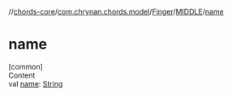 //[chords-core](../../../../index.md)/[com.chrynan.chords.model](../../index.md)/[Finger](../index.md)/[MIDDLE](index.md)/[name](name.md)



# name  
[common]  
Content  
val [name](name.md): [String](https://kotlinlang.org/api/latest/jvm/stdlib/kotlin/-string/index.html)  



